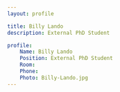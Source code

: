 ```yaml
---
layout: profile

title: Billy Lando
description: External PhD Student

profile:
    Name: Billy Lando
    Position: External PhD Student
    Room:
    Phone:
    Photo: Billy-Lando.jpg
---
```

